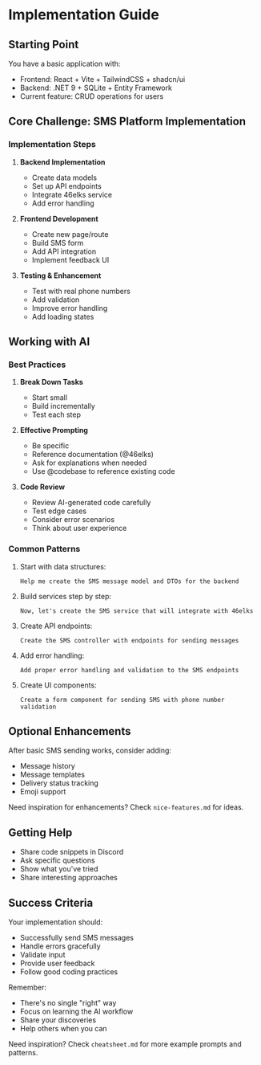 # Implementation Guide

## Starting Point
You have a basic application with:
- Frontend: React + Vite + TailwindCSS + shadcn/ui
- Backend: .NET 9 + SQLite + Entity Framework
- Current feature: CRUD operations for users

## Core Challenge: SMS Platform Implementation

### Implementation Steps

1. **Backend Implementation**
   - Create data models
   - Set up API endpoints
   - Integrate 46elks service
   - Add error handling

2. **Frontend Development**
   - Create new page/route
   - Build SMS form
   - Add API integration
   - Implement feedback UI

3. **Testing & Enhancement**
   - Test with real phone numbers
   - Add validation
   - Improve error handling
   - Add loading states

## Working with AI

### Best Practices
1. **Break Down Tasks**
   - Start small
   - Build incrementally
   - Test each step

2. **Effective Prompting**
   - Be specific
   - Reference documentation (@46elks)
   - Ask for explanations when needed
   - Use @codebase to reference existing code

3. **Code Review**
   - Review AI-generated code carefully
   - Test edge cases
   - Consider error scenarios
   - Think about user experience

### Common Patterns
1. Start with data structures:
   ```
   Help me create the SMS message model and DTOs for the backend
   ```

2. Build services step by step:
   ```
   Now, let's create the SMS service that will integrate with 46elks
   ```

3. Create API endpoints:
   ```
   Create the SMS controller with endpoints for sending messages
   ```

4. Add error handling:
   ```
   Add proper error handling and validation to the SMS endpoints
   ```

5. Create UI components:
   ```
   Create a form component for sending SMS with phone number validation
   ```

## Optional Enhancements
After basic SMS sending works, consider adding:
- Message history
- Message templates
- Delivery status tracking
- Emoji support

Need inspiration for enhancements? Check `nice-features.md` for ideas.

## Getting Help
- Share code snippets in Discord
- Ask specific questions
- Show what you've tried
- Share interesting approaches

## Success Criteria
Your implementation should:
- Successfully send SMS messages
- Handle errors gracefully
- Validate input
- Provide user feedback
- Follow good coding practices

Remember:
- There's no single "right" way
- Focus on learning the AI workflow
- Share your discoveries
- Help others when you can

Need inspiration? Check `cheatsheet.md` for more example prompts and patterns.
